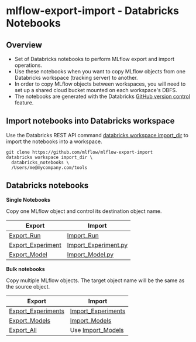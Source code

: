 # mlflow-export-import - Databricks Notebooks 


## Overview

* Set of Databricks notebooks to perform MLflow export and import operations.
* Use these notebooks when you want to copy MLflow objects from one Databricks workspace (tracking server) to another.
* In order to copy MLflow objects between workspaces, you will need to set up a shared cloud bucket mounted on each workspace's DBFS.
* The notebooks are generated with the Databricks [GitHub version control](https://docs.databricks.com/notebooks/github-version-control.html) feature.

## Import notebooks into Databricks workspace

Use the Databricks REST API command [databricks workspace import_dir](https://docs.databricks.com/dev-tools/cli/workspace-cli.html#import-a-directory-from-your-local-filesystem-into-a-workspace) to import the notebooks into a workspace.
```
git clone https://github.com/mlflow/mlflow-export-import
databricks workspace import_dir \
  databricks_notebooks \
  /Users/me@mycompany.com/tools
```

## Databricks notebooks

**Single Notebooks**

Copy one MLflow object and control its destination object name.

| Export | Import |
|----------|----------|
| [Export_Run](single/Export_Run.py) | [Import_Run](single/Import_Run.py) |
| [Export_Experiment](single/Export_Experiment.py) | [Import_Experiment.py](single/Import_Experiment.py) |
| [Export_Model](single/Export_Model.py) | [Import_Model.py](single/Import_Model.py) |


**Bulk notebooks**

Copy multiple MLflow objects. The target object name will be the same as the source object.

| Export | Import |
| ---- | ---- |
| [Export_Experiments](bulk/Export_Experiments.py) | [Import_Experiments](bulk/Import_Experiments.py) |
| [Export_Models](bulk/Export_Models.py) | [Import_Models](bulk/Import_Models.py) |
| [Export_All](bulk/Export_All.py) | Use [Import_Models](bulk/Import_Models.py) |
